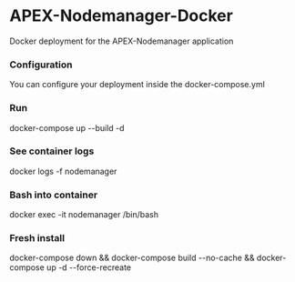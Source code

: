 # APEX-Nodemanager-Docker
Docker deployment for the APEX-Nodemanager application
### Configuration
You can configure your deployment inside the docker-compose.yml
### Run
docker-compose up --build -d
### See container logs
docker logs -f nodemanager
### Bash into container
docker exec -it nodemanager /bin/bash
### Fresh install
docker-compose down && docker-compose build --no-cache && docker-compose up -d --force-recreate